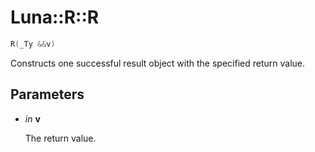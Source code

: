 # Luna::R::R

```c++
R(_Ty &&v)
```

Constructs one successful result object with the specified return value. 



## Parameters
* *in* **v**

    The return value. 

